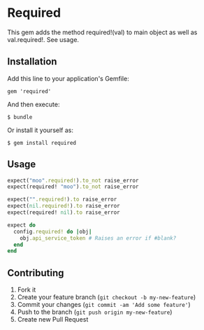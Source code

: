 # Required

This gem adds the method required!(val) to main object as well as val.required!. See usage.

## Installation

Add this line to your application's Gemfile:

    gem 'required'

And then execute:

    $ bundle

Or install it yourself as:

    $ gem install required

## Usage

```ruby
expect("moo".required!).to_not raise_error
expect(required! "moo").to_not raise_error

expect("".required!).to raise_error
expect(nil.required!).to raise_error
expect(required! nil).to raise_error

expect do
  config.required! do |obj|
    obj.api_service_token # Raises an error if #blank?
  end
end
```

## Contributing

1. Fork it
2. Create your feature branch (`git checkout -b my-new-feature`)
3. Commit your changes (`git commit -am 'Add some feature'`)
4. Push to the branch (`git push origin my-new-feature`)
5. Create new Pull Request
